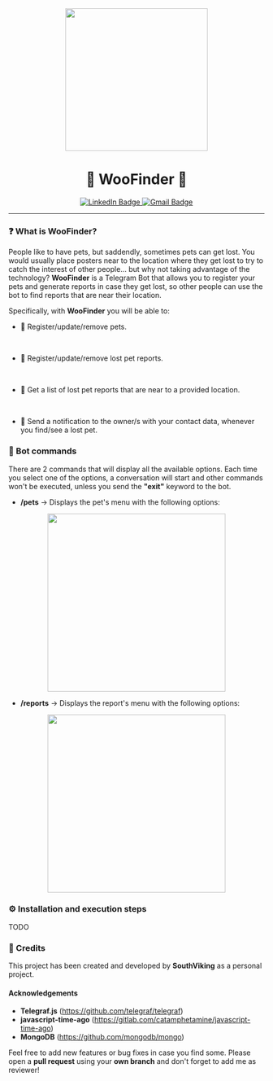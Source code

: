 <div id="header" align="center">
  <img src="https://images-wixmp-ed30a86b8c4ca887773594c2.wixmp.com/f/ce9484b3-9994-4b30-ab7c-f461ddcef0a0/detxm7r-74d150c4-5c1e-43fc-a87a-345f39260bbb.png?token=eyJ0eXAiOiJKV1QiLCJhbGciOiJIUzI1NiJ9.eyJzdWIiOiJ1cm46YXBwOjdlMGQxODg5ODIyNjQzNzNhNWYwZDQxNWVhMGQyNmUwIiwiaXNzIjoidXJuOmFwcDo3ZTBkMTg4OTgyMjY0MzczYTVmMGQ0MTVlYTBkMjZlMCIsIm9iaiI6W1t7InBhdGgiOiJcL2ZcL2NlOTQ4NGIzLTk5OTQtNGIzMC1hYjdjLWY0NjFkZGNlZjBhMFwvZGV0eG03ci03NGQxNTBjNC01YzFlLTQzZmMtYTg3YS0zNDVmMzkyNjBiYmIucG5nIn1dXSwiYXVkIjpbInVybjpzZXJ2aWNlOmZpbGUuZG93bmxvYWQiXX0.tNpGYB6skYQHjrRtoDNzj--LYeA7jhBBIe2uwqib32M" width="280"/>
  <h1>
  🐾 WooFinder 🐾 
</h1>
  <div id="badges">
    <a href="www.linkedin.com/in/sebastián-ignacio-toro-severino-06881a1a1" target="_blank">
      <img src="https://img.shields.io/badge/LinkedIn-blue?style=for-the-badge&logo=linkedin&logoColor=white" alt="LinkedIn Badge"/>
    </a>
    <a href="mailto:seb.toro.severino@gmail.com">
      <img src="https://img.shields.io/badge/Gmail-red?style=for-the-badge&logo=gmail&logoColor=white" alt="Gmail Badge"/>
    </a>
</div>

<hr>
  
</div>

### ❓ What is WooFinder? 

People like to have pets, but saddendly, sometimes pets can get lost. You would usually place posters near to the location where they get lost to try to catch the interest of other people... but why not taking advantage of the technology?
**WooFinder** is a Telegram Bot that allows you to register your pets and generate reports in case they get lost, so other people can use the bot to find reports that are near their location.

Specifically, with **WooFinder** you will be able to:

* 🐾 Register/update/remove pets.
<br>

* 🔎 Register/update/remove lost pet reports.
<br>

* 📍 Get a list of lost pet reports that are near to a provided location.
<br>

* 🔔 Send a notification to the owner/s with your contact data, whenever you find/see a lost pet.

### 🤖 Bot commands

There are 2 commands that will display all the available options. Each time you select one of the options, a conversation will start and other commands won't be executed, unless you send the **"exit"** keyword to the bot.

* **/pets** → Displays the pet's menu with the following options:

<div align="center">
  <img src="https://i.imgur.com/7nVU1OF.jpg" width="350"/>
</div>

* **/reports** → Displays the report's menu with the following options:

<div align="center">
  <img src="https://i.imgur.com/Ejh9luO.jpg" width="350"/>
</div>

### ⚙️ Installation and execution steps
TODO

### 🥇 Credits 

This project has been created and developed by **SouthViking** as a personal project.

#### Acknowledgements

* **Telegraf.js** (https://github.com/telegraf/telegraf)
* **javascript-time-ago** (https://gitlab.com/catamphetamine/javascript-time-ago)
* **MongoDB** (https://github.com/mongodb/mongo)


Feel free to add new features or bug fixes in case you find some. Please open a **pull request** using your **own branch** and don't forget to add me as reviewer!
